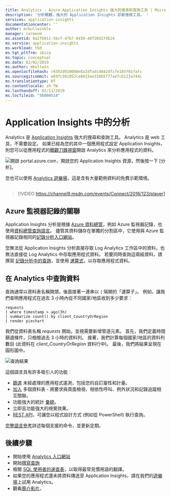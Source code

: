 ```yaml
---
title: Analytics - Azure Application Insights 強大的搜尋和查詢工具 | Microsoft Docs
description: '分析概觀，強大的 Application Insights 診斷搜尋工具。 '
services: application-insights
documentationcenter: ''
author: mrbullwinkle
manager: carmonm
ms.assetid: 0a2f6011-5bcf-47b7-8450-40f284274b24
ms.service: application-insights
ms.workload: tbd
ms.tgt_pltfrm: ibiza
ms.topic: conceptual
ms.date: 02/02/2019
ms.author: mbullwin
ms.openlocfilehash: c9392d910098e8a2dfadc4842dfcfe185f01fafc
ms.sourcegitcommit: e69fc381852ce8615ee318b5f77ae7c6123a744c
ms.translationtype: HT
ms.contentlocale: zh-TW
ms.lasthandoff: 02/11/2019
ms.locfileid: "56004514"
---
```

# <a name="analytics-in-application-insights"></a>Application Insights 中的分析
Analytics 是 [Application Insights](app-insights-overview.md) 強大的搜尋和查詢工具。 Analytics 是 web 工具，不需要設定。
如果已經為您的其中一個應用程式設定 Application Insights，則您可以從應用程式的[概觀刀鋒視窗](app-insights-dashboards.md)開啟 Analytics 來分析應用程式的資料。

![開啟 portal.azure.com，開啟您的 Application Insights 資源，然後按一下 [分析]。](./media/analytics/001.png)

您也可以使用 [Analytics 遊樂場](https://go.microsoft.com/fwlink/?linkid=859557)，這是含有大量範例資料的免費示範環境。
<br>
<br>
> [!VIDEO https://channel9.msdn.com/events/Connect/2016/123/player] 

## <a name="relation-to-azure-monitor-logs"></a>Azure 監視器記錄的關聯
Application Insights 分析是根據 [Azure 資料總管](/azure/data-explorer)，例如 Azure 監視器記錄，也使用[資料總管查詢語言](/azure/kusto/query)。 儘管其資料儲存在單獨的分割區中，它使用與 Azure 監視器記錄相同的[記錄分析入口網站](../log-query/get-started-portal.md)。

您無法從 Application Insights 分析直接存取 Log Analytics 工作區中的資料，也無法直接從 Log Analytics 中存取應用程式資料。 若要同時查詢這兩組資料，請撰寫 [記錄分析中的查詢](../log-query/log-query-overview.md)，並使用 [ 運算式](../log-query/app-expression.md)，以存取應用程式資料。


## <a name="query-data-in-analytics"></a>在 Analytics 中查詢資料
查詢通常以資料表名稱開頭，後面接著一連串以 `|` 隔開的「運算子」。
例如，讓我們查明應用程式在過去 3 小時內從不同國家/地區收到多少要求：
```AIQL
requests
| where timestamp > ago(3h)
| summarize count() by client_CountryOrRegion
| render piechart
```

我們從資料表名稱 *requests* 開始，並視需要新增管道元素。  首先，我們定義時間篩選條件，只檢閱過去 3 小時的資料列。
接著，我們計算每個國家/地區的資料列數目 (此資料在 *client_CountryOrRegion* 資料行中)。 最後，我們將結果呈現在圓形圖中。
<br>

![查詢結果](./media/analytics/030.png)

這個語言具有許多吸引人的功能︰

* [篩選](/azure/kusto/query/whereoperator) 未經處理的應用程式遙測，包括您的自訂屬性和計量。
* [加入](/azure/kusto/query/joinoperator) 多個資料表 - 將要求與頁面檢視、相依性呼叫、例外狀況和記錄追蹤相互關聯。
* 功能強大的統計 [彙總](/azure/kusto/query/summarizeoperator)。
* 立即且功能強大的視覺效果。
* [REST API](https://dev.applicationinsights.io/)，可讓您以程式設計方式 (例如從 PowerShell) 執行查詢。

[完整語言參考](https://go.microsoft.com/fwlink/?linkid=856079)詳述每個支援的命令，並更新定期。

## <a name="next-steps"></a>後續步驟
* 開始使用 [Analytics 入口網站](https://go.microsoft.com/fwlink/?linkid=856587)
* 開始[撰寫查詢](https://go.microsoft.com/fwlink/?linkid=856078)
* 檢閱 [SQL 使用者的速查表](https://aka.ms/sql-analytics)，以取得最常見慣用語的翻譯。
* 如果您的應用程式還未將資料傳送至 Application Insights，請在我們的[遊樂場](https://analytics.applicationinsights.io/demo)上試用 Analytics。
* 觀看[簡介影片](https://applicationanalytics-media.azureedge.net/home_page_video.mp4)。
